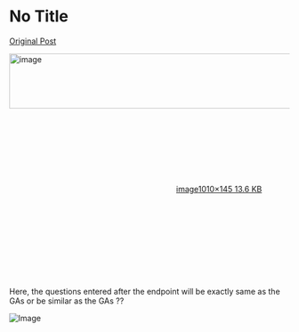 # No Title

[Original Post](https://discourse.onlinedegree.iitm.ac.in/t/169029/42)

<p><div class="lightbox-wrapper"><a class="lightbox" href="https://europe1.discourse-cdn.com/flex013/uploads/iitm/original/3X/0/c/0c0b37f42517eff1cd792108a3bd72b7ce89393c.png" data-download-href="/uploads/short-url/1IxLrSUpzfsKi7imUdGbTGb2tOc.png?dl=1" title="image" rel="noopener nofollow ugc"><img src="https://europe1.discourse-cdn.com/flex013/uploads/iitm/original/3X/0/c/0c0b37f42517eff1cd792108a3bd72b7ce89393c.png" alt="image" data-base62-sha1="1IxLrSUpzfsKi7imUdGbTGb2tOc" width="690" height="99" data-dominant-color="354046"><div class="meta"><svg class="fa d-icon d-icon-far-image svg-icon" aria-hidden="true"><use href="#far-image"></use></svg><span class="filename">image</span><span class="informations">1010×145 13.6 KB</span><svg class="fa d-icon d-icon-discourse-expand svg-icon" aria-hidden="true"><use href="#discourse-expand"></use></svg></div></a></div><br>
Here, the questions entered after the endpoint will be exactly same as the GAs or be similar as the GAs ??</p>

![Image](https://europe1.discourse-cdn.com/flex013/uploads/iitm/original/3X/0/c/0c0b37f42517eff1cd792108a3bd72b7ce89393c.png)